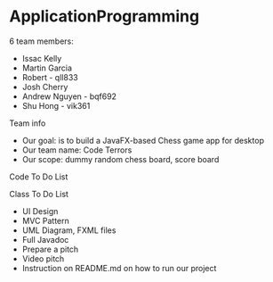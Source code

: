 # ApplicationProgramming
6 team members:
* Issac Kelly
* Martin Garcia
* Robert - qll833 
* Josh Cherry 
* Andrew Nguyen - bqf692
* Shu Hong - vik361 

Team info
* Our goal: is to build a JavaFX-based Chess game app for desktop
* Our team name: Code Terrors
* Our scope: dummy random chess board, score board

Code To Do List

Class To Do List
* UI Design 
* MVC Pattern
* UML Diagram, FXML files
* Full Javadoc
* Prepare a pitch
* Video pitch
* Instruction on README.md on how to run our project
